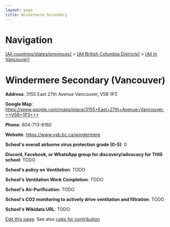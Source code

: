 ```yaml
---
layout: page
title: Windermere Secondary
---
```

# Navigation

[[All countries/states/provinces]](../../..) > [[All British Columbia Districts]](../..) > [[All In Vancouver]](..)

# Windermere Secondary (Vancouver)

**Address**: 3155 East 27th Avenue Vancouver,  V5R 1P3

**Google Map**: <https://www.google.com/maps/place/3155+East+27th+Avenue+Vancouver,++V5R+1P3+++>

**Phone**: 604-713-8180

**Website**: <https://www.vsb.bc.ca/windermere>

**School's overall airborne virus protection grade (0-5)**: 0

**Discord, Facebook, or WhatsApp group for discovery/advocacy for THIS school**: TODO

**School's policy on Ventilation**: TODO

**School's Ventilation Work Completion**: TODO

**School's Air-Purification**: TODO

**School's CO2 monitoring to actively drive ventilation and filtration**: TODO

**School's Wikidata URL**: TODO


[Edit this page](https://github.com/ventilate-schools/BC/edit/main/./Vancouver/Windermere_Secondary.md). See also [rules for contribution](../../../contribution-rules/)